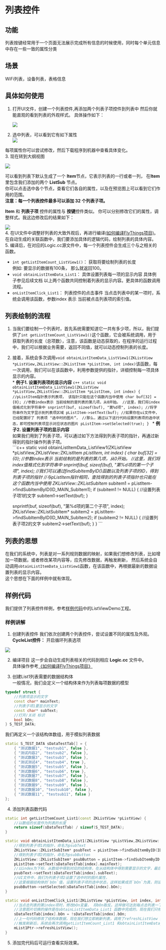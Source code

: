 
# 列表控件
## 功能
列表按键经常用于一个页面无法展示完成所有信息的时候使用，同时每个单元信息中存在一些一致的属性分类

## 场景
WiFi列表，设备列表，表格信息

## 具体如何使用
1. 打开UI文件，创建一个列表控件,再添加两个列表子项控件到列表中 然后你就能直观的看到列表的外观样式。 具体操作如下：  

   ![](assets/list/add_list.gif)
2. 选中列表，可以看到它有如下属性   
 ![](assets/list/properties.png)   

 每项属性你可以尝试修改，然后下载程序到机器中查看具体变化。  
3. 现在转到大纲视图    

   ![](assets/list/list_outline.png)

 可以看到列表下默认生成了一个 **Item**节点，它表示列表的一行或者一列， 在**Item**里包含我们添加的两个 **ListSub** 节点。  
 你可以点击选中各个节点，查看它们各自的属性，以及在预览图上可以看到它们作用的范围。  
 **注意：每一个列表控件最多可以添加 32 个列表子项。**

 **Item** 和 **列表子项** 控件的属性与 **按键**控件类似。
 你可以分别修改它们的属性，调整样式。我这边修改后的结果如下：  

 ![](assets/list/preview.png)  
4. 在UI文件中调整好列表的大致外观后，再进行编译[(如何编译FlyThings项目)](how_to_compile_flythings.md#how_to_compile_flythings)。在自动生成的关联函数中，我们要添加具体的逻辑代码，绘制列表的具体内容。
5. 编译后，在对应的Logic.cc源文件中，每一个列表控件会生成三个与之相关的函数。
  *  `int getListItemCount_ListView1()`： 获取将要绘制列表的长度  
        例如: 要显示的数据有100条， 那么就返回100。
  *  `void obtainListItemData_List1`： 具体设置列表每一项的显示内容
     具体例子参见后续文档
  以上两个函数共同控制着列表的显示内容。更具体的函数调用流程。
  *  `onListItemClick_List1`： 列表控件的点击事件
    当点击列表中的某一项时，系统会调用该函数，参数index 表示 当前被点击列表项的索引值。  

## 列表绘制的流程
  1. 当我们要绘制一个列表时，首先系统需要知道它一共有多少项，所以，我们提供了`int getListItemCount_ListView1()`这个函数，它会被系统调用，用于获取列表的长度（总项数），注意，该函数是动态获取的，在程序的运行过程中，我们可以根据业务需要，返回不同值，就可以动态控制列表的长度。   
  2. 接着，系统会多次调用`void obtainListItemData_ListView1(ZKListView *pListView,ZKListView::ZKListItem *pListItem, int index)`该函数，每一次调用，我们可以在该函数中，利用参数提供的指针，详细控制每一项具体显示的内容。  
    * **例子1.  设置列表项的显示内容**
    ```c++
    static void obtainListItemData_ListView1(ZKListView *pListView,ZKListView::ZKListItem *pListItem, int index) {
	    //pListItem指针表示列表项， 该指针只能在这个函数内当中使用
        char buf[32] = {0};
	    //参数index表示 当前绘制的是列表的第几项，从0开始。
	    //这里，我们将index值格式化到字符串中
	    snprintf(buf, sizeof(buf), "第%d项", index);
	    //将字符串作为文字显示到列表项区域
	    pListItem->setText(buf);
        //如果你在ui文件中，已经配置好了 列表项 "选中时的图片“，
        //那么，通过以下这行代码设置列表项的选中状态，即可控制列表项显示对应状态的图片
	    pListItem->setSelected(true);
    }
    ```
    * **例子2. 设置列表子项的显示内容**  
    如果我们用到了列表子项，可以通过如下方法得到列表子项的指针，再通过新得到的指针操作列表子项。  
    ```c++
    static void obtainListItemData_ListView1(ZKListView *pListView,ZKListView::ZKListItem *pListItem, int index) {
        char buf[32] = {0};
        //参数index表示 当前绘制的是列表的第几项，从0开始。
        //这里，我们将index值格式化到字符串中
        snprintf(buf, sizeof(buf), "第%d项的第一个子项", index);
        //我们可以通过findSubItemByID()函数以及列表子项的ID，得到列表子项的指针
        //与pListItem指针相同，查找得到的列表子项指针也只能在这个函数内当中使用
        ZKListView::ZKListSubItem* subitem1 = pListItem->findSubItemByID(ID_MAIN_SubItem1);
        if (subitem1 != NULL) {
            //设置列表子项1的文字
            subitem1->setText(buf);
        }

        snprintf(buf, sizeof(buf), "第%d项的第二个子项", index);
        ZKListView::ZKListSubItem* subitem2 = pListItem->findSubItemByID(ID_MAIN_SubItem2);
        if (subitem2 != NULL) {
            //设置列表子项2的文字
            subitem2->setText(buf);
        }
    }
    ```

## 列表的思想
 在我们的系统中，列表是对一系列规则数据的映射，如果我们想修改列表，比如增加一项数据，或者修改某项内容等，应先修改数据，再触发刷新，
 然后系统会自动调用`obtainListItemData_ListView1`函数，在该函数中，再根据最新的数据设置列表的显示内容。  
 这个思想在下面的样例中就有体现。

## 样例代码
   我们提供了列表控件样例，参考[样例代码](demo_download.md#demo_download)中的ListViewDemo工程。    
### 样例讲解
1. 创建列表控件
我们依次创建两个列表控件，尝试设置不同的属性及外观。
**CycleList控件：** 开启循环列表选项

  ![](assets/list/listview_new_widget.gif)

2. 编译项目
这一步会自动生成列表相关的代码到相应 **Logic.cc** 文件中。  
具体操作参考[《如何编译FlyThings项目》](how_to_compile_flythings.md#how_to_compile_flythings)

3. 创建List1列表需要的数据结构体  
一般情况，我们会定义一个结构体来作为列表每项数据的模型  
```c++
typedef struct {
    //列表项显示的文字
	const char* mainText;
    //列表子项1要显示的文字
	const char* subText;
    //打开/关闭 标识
	bool bOn;
} S_TEST_DATA;
```
我们再定义一个该结构体数组，用于模拟列表数据  
```c++
static S_TEST_DATA sDataTestTab[] = {
	{ "测试数据1", "testsub1", false },
	{ "测试内容2", "testsub2", false },
	{ "测试数据3", "testsub3", false },
	{ "测试测试4", "testsub4", true },
	{ "测试数据5", "testsub5", false },
	{ "测试数据6", "testsub6", true },
	{ "测试数据7", "testsub7", false },
	{ "测试数据8", "testsub8", false },
	{ "测试数据9", "testsub9", false },
	{ "测试数据10", "testsub10", false },
	{ "测试数据11", "testsub11", false }
};
```

4. 添加列表函数代码  
  ```c++
  static int getListItemCount_List1(const ZKListView *pListView) {
      //以数组的长度作为列表的长度
      return sizeof(sDataTestTab) / sizeof(S_TEST_DATA);
  }

  static void obtainListItemData_List1(ZKListView *pListView,ZKListView::ZKListItem *pListItem, int index) {
      //得到列表子项1的指针，命名为psubText
      ZKListView::ZKListSubItem* psubText = pListItem->findSubItemByID(ID_MAIN_ListSub1);
      //得到列表子项2的指针，命名为psubButton
      ZKListView::ZKListSubItem* psubButton = pListItem->findSubItemByID(ID_MAIN_ListSub2);
      pListItem->setText(sDataTestTab[index].mainText);
      //以index为下标，从数组中得到对应的结构体，在从结构体中得到需要显示的文字，最后设置到对应的列表子项中
      psubText->setText(sDataTestTab[index].subText);
      //UI文件中，我们为列表子项2设置了选中时的图片属性，
      //这里根据结构体的`bOn`值，设置列表子项的选中状态，这样如果成员`bOn`为真，则设置为选中，系统会自动显示之前设置好的选中图片
      psubButton->setSelected(sDataTestTab[index].bOn);
  }

  static void onListItemClick_List1(ZKListView *pListView, int index, int id) {
      //当点击列表的第index项时，修改bOn变量， 将bOn取反。这样做可达到每点击列表一下，图片就切换一次
      //注意图片切换的操作是在obtainListItemData_List1 函数中完成的，现在我们只修改这个变量值而已
      sDataTestTab[index].bOn = !sDataTestTab[index].bOn;
      //上一句代码修改了结构体数据，现在我们想立即刷新列表，调用了refreshListView 强制刷新
      //触发刷新后，系统会再次调用getListItemCount_List1 和obtainListItemData_List1 两个函数， 这样修改后的数据就与列表显示对应了。
      mList1Ptr->refreshListView();
  }
  ```
5. 添加完代码后可运行查看实际效果。
